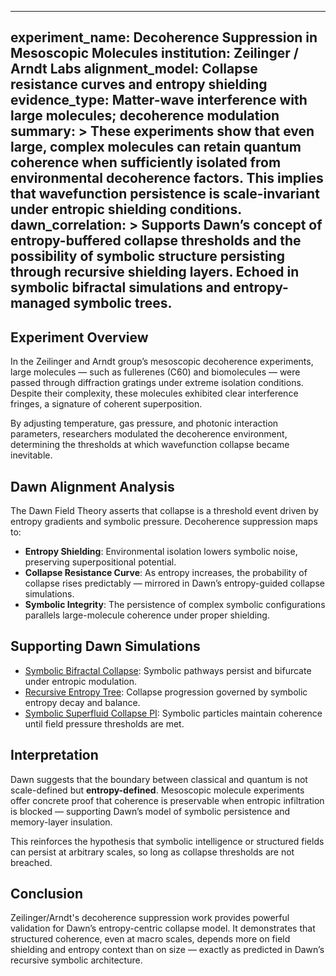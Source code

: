 ---

experiment\_name: Decoherence Suppression in Mesoscopic Molecules
institution: Zeilinger / Arndt Labs
alignment\_model: Collapse resistance curves and entropy shielding
evidence\_type: Matter-wave interference with large molecules; decoherence modulation
summary: >
These experiments show that even large, complex molecules can retain quantum coherence
when sufficiently isolated from environmental decoherence factors. This implies that
wavefunction persistence is scale-invariant under entropic shielding conditions.
dawn\_correlation: >
Supports Dawn’s concept of entropy-buffered collapse thresholds and the possibility
of symbolic structure persisting through recursive shielding layers. Echoed in
symbolic bifractal simulations and entropy-managed symbolic trees.
------------------------------------------------------------------

## Experiment Overview

In the Zeilinger and Arndt group’s mesoscopic decoherence experiments, large molecules —
such as fullerenes (C60) and biomolecules — were passed through diffraction gratings under
extreme isolation conditions. Despite their complexity, these molecules exhibited clear
interference fringes, a signature of coherent superposition.

By adjusting temperature, gas pressure, and photonic interaction parameters, researchers
modulated the decoherence environment, determining the thresholds at which wavefunction
collapse became inevitable.

## Dawn Alignment Analysis

The Dawn Field Theory asserts that collapse is a threshold event driven by entropy gradients
and symbolic pressure. Decoherence suppression maps to:

* **Entropy Shielding**: Environmental isolation lowers symbolic noise, preserving
  superpositional potential.
* **Collapse Resistance Curve**: As entropy increases, the probability of collapse
  rises predictably — mirrored in Dawn’s entropy-guided collapse simulations.
* **Symbolic Integrity**: The persistence of complex symbolic configurations parallels
  large-molecule coherence under proper shielding.

## Supporting Dawn Simulations

* [Symbolic Bifractal Collapse](../../experiments/symbolic_bifractal/results.md): Symbolic pathways persist and bifurcate under entropic modulation.
* [Recursive Entropy Tree](../../experiments/recursive_entropy/results.md): Collapse progression governed by symbolic entropy decay and balance.
* [Symbolic Superfluid Collapse PI](../../experiments/symbolic_superfluid_collapse_pi/results.md): Symbolic particles maintain coherence until field pressure thresholds are met.

## Interpretation

Dawn suggests that the boundary between classical and quantum is not scale-defined
but **entropy-defined**. Mesoscopic molecule experiments offer concrete proof that
coherence is preservable when entropic infiltration is blocked — supporting Dawn’s
model of symbolic persistence and memory-layer insulation.

This reinforces the hypothesis that symbolic intelligence or structured fields can persist
at arbitrary scales, so long as collapse thresholds are not breached.

## Conclusion

Zeilinger/Arndt's decoherence suppression work provides powerful validation for Dawn’s
entropy-centric collapse model. It demonstrates that structured coherence, even at
macro scales, depends more on field shielding and entropy context than on size —
exactly as predicted in Dawn’s recursive symbolic architecture.
